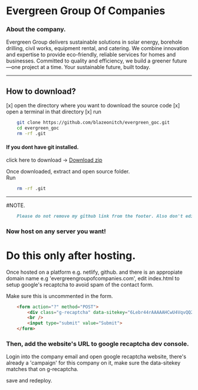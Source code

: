 # Evergreen Group Of Companies

### About the company. 
Evergreen Group delivers sustainable solutions in solar energy, borehole drilling, civil works, equipment rental, and catering. We combine innovation and expertise to provide eco-friendly, reliable services for homes and businesses. Committed to quality and efficiency, we build a greener future—one project at a time. Your sustainable future, built today.   

--- 

## How to download?
[x] open the directory where you want to download the source code 
[x] open a terminal in that directory
[x] run 
```bash 
    git clone https://github.com/blazeonitch/evergreen_goc.git 
    cd evergreen_goc
    rm -rf .git 
```

#### If you dont have git installed.
click here to download -> [Download zip](https://github.com/blazeonitch/evergreen_goc/archive/refs/heads/main.zip)

Once downloaded, extract and open source folder.  
Run 
``` bash
    rm -rf .git
```
--- 


#NOTE.
```markdown
    Please do not remove my github link from the footer. Also don't edit the websites's metadata
```

### Now host on any server you want! 


# Do this only after hosting.

Once hosted on a platform e.g. netlify, github. and there is an appropiate domain name e.g 'evergreengroupofcompanies.com', edit index.html to setup google's recaptcha to avoid spam of the contact form.  

Make sure this is uncommented in the form.
    
```html
    <form action="?" method="POST">
        <div class="g-recaptcha" data-sitekey="6Lebr44rAAAAAHCwU4VqvQQ2KqwJX12B5XfsPBSl"></div>
        <br />
        <input type="submit" value="Submit">
    </form>
```
### Then, add the website's URL to google recaptcha dev console.

Login into the company email and open google recaptcha website, there's already a 'campaign' for this company on it, make sure the data-sitekey matches that on g-recaptcha.  

save and redeploy.
